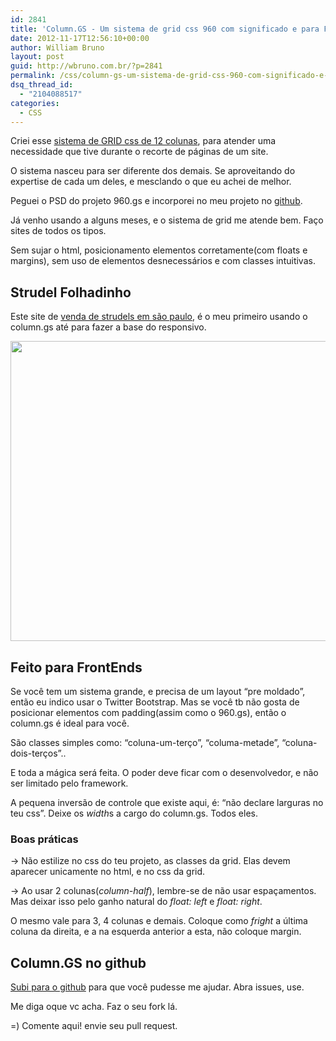 ```yaml
---
id: 2841
title: 'Column.GS - Um sistema de grid css 960 com significado e para FrontEnds'
date: 2012-11-17T12:56:10+00:00
author: William Bruno
layout: post
guid: http://wbruno.com.br/?p=2841
permalink: /css/column-gs-um-sistema-de-grid-css-960-com-significado-e-para-frontends/
dsq_thread_id:
  - "2104088517"
categories:
  - CSS
---
```

Criei esse [sistema de GRID css de 12 colunas](https://wbruno.com.br/css/column-gs-um-sistema-de-grid-css-960-com-significado-e-para-frontends/), para atender uma necessidade que tive durante o recorte de páginas de um site.

<!--more-->



O sistema nasceu para ser diferente dos demais. Se aproveitando do expertise de cada um deles, e mesclando o que eu achei de melhor.

Peguei o PSD do projeto 960.gs e incorporei no meu projeto no [github](https://github.com/wbruno/column.gs "Column.GS no github").

Já venho usando a alguns meses, e o sistema de grid me atende bem. Faço sites de todos os tipos.

Sem sujar o html, posicionamento elementos corretamente(com floats e margins), sem uso de elementos desnecessários e com classes intuitivas.

## Strudel Folhadinho

Este site de [venda de strudels em são paulo](http://strudelfolhadinho.com.br/ "Venda de Strudel de Maçã em São Paulo"), é o meu primeiro usando o column.gs até para fazer a base do responsivo.

[<img src="/wp-content/uploads/2012/11/311325_175002752638934_124201893_n.jpeg" alt="" title="311325_175002752638934_124201893_n" width="960" height="480" class="aligncenter size-full wp-image-2842" srcset="/wp-content/uploads/2012/11/311325_175002752638934_124201893_n.jpeg 960w, /wp-content/uploads/2012/11/311325_175002752638934_124201893_n-300x150.jpeg 300w" sizes="(max-width: 960px) 100vw, 960px" />](/wp-content/uploads/2012/11/311325_175002752638934_124201893_n.jpeg)

## Feito para FrontEnds

Se você tem um sistema grande, e precisa de um layout &#8220;pre moldado&#8221;, então eu indico usar o Twitter Bootstrap. Mas se você tb não gosta de posicionar elementos com padding(assim como o 960.gs), então o column.gs é ideal para você.

São classes simples como: &#8220;coluna-um-terço&#8221;, &#8220;columa-metade&#8221;, &#8220;coluna-dois-terços&#8221;..

E toda a mágica será feita. O poder deve ficar com o desenvolvedor, e não ser limitado pelo framework.

A pequena inversão de controle que existe aqui, é: &#8220;não declare larguras no teu css&#8221;. Deixe os <var>width</var>s a cargo do column.gs. Todos eles.

### Boas práticas

-> Não estilize no css do teu projeto, as classes da grid. Elas devem aparecer unicamente no html, e no css da grid.

-> Ao usar 2 colunas(<var>column-half</var>), lembre-se de não usar espaçamentos. Mas deixar isso pelo ganho natural do <var>float: left</var> e <var>float: right</var>.

O mesmo vale para 3, 4 colunas e demais. Coloque como <var>fright</var> a última coluna da direita, e a na esquerda anterior a esta, não coloque margin.

## Column.GS no github

[Subi para o github](https://github.com/wbruno/column.gs "Column.GS no github") para que você pudesse me ajudar. Abra issues, use.

Me diga oque vc acha. Faz o seu fork lá.

=) Comente aqui! envie seu pull request.
